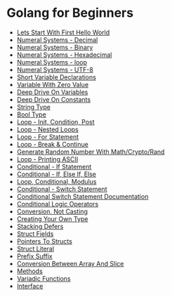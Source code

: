 # Golang for Beginners

- [Lets Start With First Hello World](./hello-world.md)
- [Numeral Systems - Decimal](./Decimal.md)
- [Numeral Systems - Binary](./)
- [Numeral Systems - Hexadecimal]()
- [Numeral Systems - loop](./Numeral-systems-using-loop.md)
- [Numeral Systems - UTF-8](./UTF-8.md)
- [Short Variable Declarations]()
- [Variable With Zero Value]()
- [Deep Drive On Variables]()
- [Deep Drive On Constants]()
- [String Type]()
- [Bool Type]()
- [Loop - Init, Condition, Post]()
- [Loop - Nested Loops]()
- [Loop - For Statement]() 
- [Loop - Break & Continue]()
- [Generate Random Number With Math/Crypto/Rand]()
- [Loop - Printing ASCII]()
- [Conditional - If Statement]()
- [Conditional - If, Else If, Else]() 
- [Loop, Conditional, Modulus]()
- [Conditional - Switch Statement]()
- [Conditional Switch Statement Documentation]()
- [Conditional Logic Operators]()
- [Conversion, Not Casting]() 
- [Creating Your Own Type]()
- [Stacking Defers]()
- [Struct Fields]()
- [Pointers To Structs]()
- [Struct Literal]()
- [Prefix Suffix]()
- [Conversion Between Array And Slice]()
- [Methods]() 
- [Variadic Functions]()
- [Interface]()
